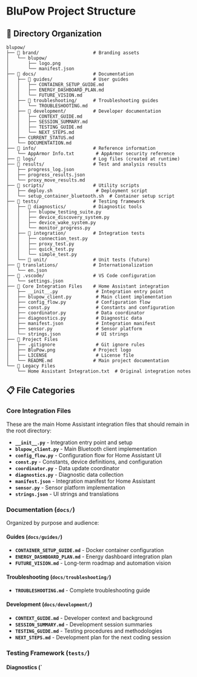 # BluPow Project Structure

## 📁 Directory Organization

```
blupow/
├── 📂 brand/                    # Branding assets
│   └── blupow/
│       ├── logo.png
│       └── manifest.json
├── 📂 docs/                     # Documentation
│   ├── 📂 guides/               # User guides
│   │   ├── CONTAINER_SETUP_GUIDE.md
│   │   ├── ENERGY_DASHBOARD_PLAN.md
│   │   └── FUTURE_VISION.md
│   ├── 📂 troubleshooting/      # Troubleshooting guides
│   │   └── TROUBLESHOOTING.md
│   ├── 📂 development/          # Developer documentation
│   │   ├── CONTEXT_GUIDE.md
│   │   ├── SESSION_SUMMARY.md
│   │   ├── TESTING_GUIDE.md
│   │   └── NEXT_STEPS.md
│   ├── CURRENT_STATUS.md
│   └── DOCUMENTATION.md
├── 📂 info/                     # Reference information
│   └── AppArmor Info.txt        # AppArmor security reference
├── 📂 logs/                     # Log files (created at runtime)
├── 📂 results/                  # Test and analysis results
│   ├── progress_log.json
│   ├── progress_results.json
│   └── proxy_move_results.md
├── 📂 scripts/                  # Utility scripts
│   ├── deploy.sh                # Deployment script
│   └── setup_container_bluetooth.sh  # Container setup script
├── 📂 tests/                    # Testing framework
│   ├── 📂 diagnostics/          # Diagnostic tools
│   │   ├── blupow_testing_suite.py
│   │   ├── device_discovery_system.py
│   │   ├── device_wake_system.py
│   │   └── monitor_progress.py
│   ├── 📂 integration/          # Integration tests
│   │   ├── connection_test.py
│   │   ├── proxy_test.py
│   │   ├── quick_test.py
│   │   └── simple_test.py
│   └── 📂 unit/                 # Unit tests (future)
├── 📂 translations/             # Internationalization
│   └── en.json
├── 📂 .vscode/                  # VS Code configuration
│   └── settings.json
├── 📄 Core Integration Files    # Home Assistant integration
│   ├── __init__.py              # Integration entry point
│   ├── blupow_client.py         # Main client implementation
│   ├── config_flow.py           # Configuration flow
│   ├── const.py                 # Constants and configuration
│   ├── coordinator.py           # Data coordinator
│   ├── diagnostics.py           # Diagnostic data
│   ├── manifest.json            # Integration manifest
│   ├── sensor.py                # Sensor platform
│   └── strings.json             # UI strings
├── 📄 Project Files
│   ├── .gitignore               # Git ignore rules
│   ├── BluPow.png              # Project logo
│   ├── LICENSE                  # License file
│   └── README.md               # Main project documentation
└── 📄 Legacy Files
    └── Home Assistant Integration.txt  # Original integration notes
```

## 📋 File Categories

### Core Integration Files
These are the main Home Assistant integration files that should remain in the root directory:

- **`__init__.py`** - Integration entry point and setup
- **`blupow_client.py`** - Main Bluetooth client implementation
- **`config_flow.py`** - Configuration flow for Home Assistant UI
- **`const.py`** - Constants, device definitions, and configuration
- **`coordinator.py`** - Data update coordinator
- **`diagnostics.py`** - Diagnostic data collection
- **`manifest.json`** - Integration manifest for Home Assistant
- **`sensor.py`** - Sensor platform implementation
- **`strings.json`** - UI strings and translations

### Documentation (`docs/`)
Organized by purpose and audience:

#### Guides (`docs/guides/`)
- **`CONTAINER_SETUP_GUIDE.md`** - Docker container configuration
- **`ENERGY_DASHBOARD_PLAN.md`** - Energy dashboard integration plan
- **`FUTURE_VISION.md`** - Long-term roadmap and automation vision

#### Troubleshooting (`docs/troubleshooting/`)
- **`TROUBLESHOOTING.md`** - Complete troubleshooting guide

#### Development (`docs/development/`)
- **`CONTEXT_GUIDE.md`** - Developer context and background
- **`SESSION_SUMMARY.md`** - Development session summaries
- **`TESTING_GUIDE.md`** - Testing procedures and methodologies
- **`NEXT_STEPS.md`** - Development plan for the next coding session

### Testing Framework (`tests/`)

#### Diagnostics (`